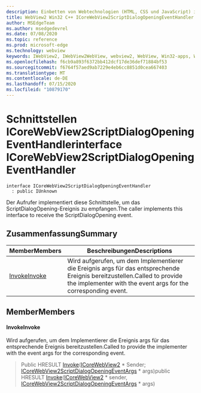 ```yaml
---
description: Einbetten von Webtechnologien (HTML, CSS und JavaScript) in ihre systemeigenen Anwendungen mit dem Microsoft Edge WebView2-Steuerelement
title: WebView2 Win32 C++ ICoreWebView2ScriptDialogOpeningEventHandler
author: MSEdgeTeam
ms.author: msedgedevrel
ms.date: 07/08/2020
ms.topic: reference
ms.prod: microsoft-edge
ms.technology: webview
keywords: IWebView2, IWebView2WebView, webview2, WebView, Win32-apps, Win32, Edge, ICoreWebView2, ICoreWebView2Controller, Browser-Steuerelement, Edge-HTML, ICoreWebView2ScriptDialogOpeningEventHandler
ms.openlocfilehash: f6cb9a893f6372bb412dcf17de36def71884bf53
ms.sourcegitcommit: f6764f57aed9ab7229e4eb6cc8851d0cea667403
ms.translationtype: MT
ms.contentlocale: de-DE
ms.lasthandoff: 07/15/2020
ms.locfileid: "10879170"
---
```

# <span data-ttu-id="0d348-104">Schnittstellen ICoreWebView2ScriptDialogOpeningEventHandler</span><span class="sxs-lookup"><span data-stu-id="0d348-104">interface ICoreWebView2ScriptDialogOpeningEventHandler</span></span> 

```
interface ICoreWebView2ScriptDialogOpeningEventHandler
  : public IUnknown
```

<span data-ttu-id="0d348-105">Der Aufrufer implementiert diese Schnittstelle, um das ScriptDialogOpening-Ereignis zu empfangen.</span><span class="sxs-lookup"><span data-stu-id="0d348-105">The caller implements this interface to receive the ScriptDialogOpening event.</span></span>

## <span data-ttu-id="0d348-106">Zusammenfassung</span><span class="sxs-lookup"><span data-stu-id="0d348-106">Summary</span></span>

 <span data-ttu-id="0d348-107">Member</span><span class="sxs-lookup"><span data-stu-id="0d348-107">Members</span></span>                        | <span data-ttu-id="0d348-108">Beschreibungen</span><span class="sxs-lookup"><span data-stu-id="0d348-108">Descriptions</span></span>
--------------------------------|---------------------------------------------
[<span data-ttu-id="0d348-109">Invoke</span><span class="sxs-lookup"><span data-stu-id="0d348-109">Invoke</span></span>](#invoke) | <span data-ttu-id="0d348-110">Wird aufgerufen, um dem Implementierer die Ereignis args für das entsprechende Ereignis bereitzustellen.</span><span class="sxs-lookup"><span data-stu-id="0d348-110">Called to provide the implementer with the event args for the corresponding event.</span></span>

## <span data-ttu-id="0d348-111">Member</span><span class="sxs-lookup"><span data-stu-id="0d348-111">Members</span></span>

#### <span data-ttu-id="0d348-112">Invoke</span><span class="sxs-lookup"><span data-stu-id="0d348-112">Invoke</span></span> 

<span data-ttu-id="0d348-113">Wird aufgerufen, um dem Implementierer die Ereignis args für das entsprechende Ereignis bereitzustellen.</span><span class="sxs-lookup"><span data-stu-id="0d348-113">Called to provide the implementer with the event args for the corresponding event.</span></span>

> <span data-ttu-id="0d348-114">Public HRESULT [Invoke](#invoke)([ICoreWebView2](icorewebview2.md) \* Sender; [ICoreWebView2ScriptDialogOpeningEventArgs](icorewebview2scriptdialogopeningeventargs.md) \* args)</span><span class="sxs-lookup"><span data-stu-id="0d348-114">public HRESULT [Invoke](#invoke)([ICoreWebView2](icorewebview2.md) \* sender, [ICoreWebView2ScriptDialogOpeningEventArgs](icorewebview2scriptdialogopeningeventargs.md) \* args)</span></span>

